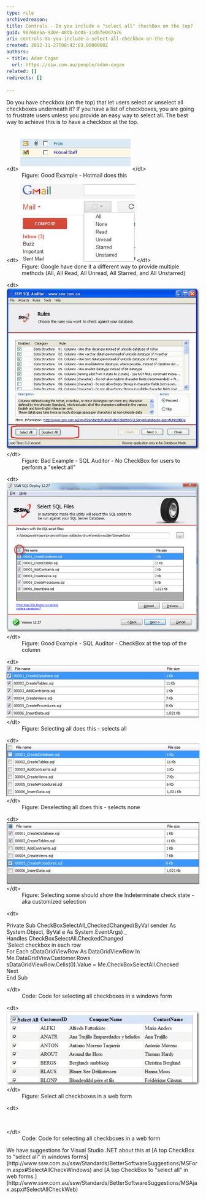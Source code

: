 ```yaml
---
type: rule
archivedreason: 
title: Controls - Do you include a "select all" checkBox on the top?
guid: 98768e5a-930e-48db-bc05-11d6fe0d7a76
uri: controls-do-you-include-a-select-all-checkbox-on-the-top
created: 2012-11-27T08:42:03.0000000Z
authors:
- title: Adam Cogan
  url: https://ssw.com.au/people/adam-cogan
related: []
redirects: []

---
```


Do you have checkbox (on the top) that let users select or unselect all checkboxes underneath it? If you have a list of checkboxes, you are going to frustrate users unless you provide an easy way to select all. The best way to achieve this is to have a checkbox at the top.

<!--endintro-->
<dl class="goodImage">&lt;dt&gt; <img alt="Hotmail" src="../../assets/HotmailSelectAll.gif"> &lt;/dt&gt;<dd>Figure: Good Example - Hotmail does this</dd></dl><dl class="image">&lt;dt&gt; <img alt="Gmail" src="../../assets/GmailSelectAll.gif"> &lt;/dt&gt;<dd>Figure: Google have done it a different way to provide multiple methods (All, All Read, All Unread, All Starred, and All Unstarred)</dd></dl><dl class="badImage">&lt;dt&gt; <img alt="SQL Auditor" src="../../assets/SQLAuditorSelectAll_Bad.jpg"> &lt;/dt&gt;<dd>Figure: Bad Example - SQL Auditor - No CheckBox for users to perform a "select all"</dd></dl><dl class="goodImage">&lt;dt&gt; <img alt="SQL Auditor" src="../../assets/SQLAuditorSelectAll_good.jpg"> &lt;/dt&gt;<dd>Figure: Good Example - SQL Auditor - CheckBox at the top of the column</dd></dl><dl class="image">&lt;dt&gt; <a name="SelectAll_MoreDetails"></a> <img alt="SQL Auditor" src="../../assets/SQLAuditorSelectAll_All.jpg">&lt;/dt&gt;<dd>Figure: Selecting all does this - selects all</dd></dl><dl class="image">&lt;dt&gt; <img alt="SQL Auditor" src="../../assets/SQLAuditorSelectAll_None.jpg"> &lt;/dt&gt;<dd>Figure: Deselecting all does this - selects none</dd></dl><dl class="image">&lt;dt&gt; <img alt="SQL Auditor" src="../../assets/SQLAuditorSelectAll_Customize.jpg"> &lt;/dt&gt;<dd>Figure: Selecting some should show the Indeterminate check state - aka customized selection</dd></dl><dl class="code">&lt;dt&gt;<p>Private Sub CheckBoxSelectAll_CheckedChanged(ByVal sender As System.Object, ByVal e As System.EventArgs) _<br>Handles CheckBoxSelectAll.CheckedChanged<br>'Select checkbox in each row<br>For Each sDataGridViewRow As DataGridViewRow In Me.DataGridViewCustomer.Rows<br>sDataGridViewRow.Cells(0).Value = Me.CheckBoxSelectAll.Checked<br>Next<br>End Sub</p>&lt;/dt&gt;<dd>Code: Code for selecting all checkboxes in a windows form</dd></dl><dl class="image">&lt;dt&gt; <img alt="Select all checkboxes in a web form" src="../../assets/SelectAllCheckBox_Web.jpg"> &lt;/dt&gt;<dd>Figure: Select all checkboxes in a web form</dd></dl><dl class="code">&lt;dt&gt;<p><script type="text/javascript"><br>function SeleteCheckBox()<br>{ <br>for (var n=0; n < document.form1.elements.length; n++) <br>{<br>if (document.form1.elements[n].type == "checkbox" && document.form1.elements[n].name == "gridview")<br>{<br>document.form1.elements[n].checked = document.getElementById("CheckBoxAll").checked; <br>}<br>}<br>} <br></script><br></p> &lt;/dt&gt;<dd>Code: Code for selecting all checkboxes in a web form</dd></dl>
We have suggestions for Visual Studio .NET about this at [A top CheckBox to "select all" in windows forms](http://www.ssw.com.au/ssw/Standards/BetterSoftwareSuggestions/MSForm.aspx#SelectAllCheckWindows) and [A top CheckBox to "select all" in web forms.](http://www.ssw.com.au/ssw/Standards/BetterSoftwareSuggestions/MSAjax.aspx#SelectAllCheckWeb)
